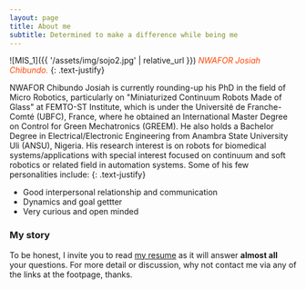 ```yaml
---
layout: page
title: About me
subtitle: Determined to make a difference while being me 
---
```


![MIS_1]({{ '/assets/img/sojo2.jpg' | relative_url }})
*<span style='color: orangered;'>NWAFOR Josiah Chibundo.</span>*
{: .text-justify}

NWAFOR Chibundo Josiah is currently rounding-up his PhD in the field of Micro Robotics, particularly on "Miniaturized Continuum Robots Made of Glass" at FEMTO-ST Institute, which is under the Université de Franche-Comté (UBFC), France, where he obtained an International Master Degree on Control for Green Mechatronics (GREEM). He also holds a Bachelor Degree in Electrical/Electronic Engineering from Anambra State University Uli (ANSU), Nigeria.  His research interest is on robots for biomedical systems/applications with special interest focused on continuum and soft robotics or related field in automation systems. Some of his few personalities include:
{: .text-justify}

- Good interpersonal relationship and communication
- Dynamics and goal gettter
- Very curious and open minded

### My story

To be honest, I invite you to read [my resume](https://nwaforchibundo.github.io/cv/) as it will answer **almost all** your questions. For more detail or discussion, why not contact me via any of the links at the footpage, thanks.

